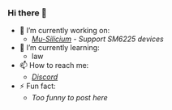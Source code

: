 ### Hi there 👋

- 🔭 I’m currently working on:
  - *[Mu-Silicium](https://github.com/Project-Silicium/Mu-Silicium) - Support SM6225 devices*
- 🌱 I’m currently learning:
  - law
- 📫 How to reach me:
  - *[Discord](https://discord.gg/Dx2QgMx7Sv)*
- ⚡ Fun fact:
  - *Too funny to post here*
